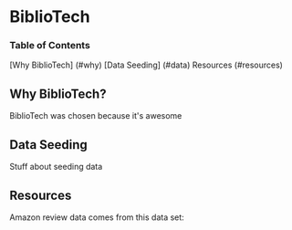 # BiblioTech

### Table of Contents
  [Why BiblioTech] (#why)
  [Data Seeding] (#data)
  Resources (#resources)

## <a name="why"></a>Why BiblioTech?
BiblioTech was chosen because it's awesome

## <a name="data"/> Data Seeding
Stuff about seeding data

## <a name="resources" /> Resources
Amazon review data comes from this data  set: